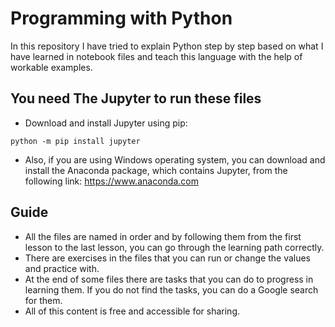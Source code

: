 # Programming with Python

In this repository I have tried to explain Python step by step based on what I have learned in notebook files and teach this language with the help of workable examples.

## You need The Jupyter to run these files
- Download and install Jupyter using pip:
```
python -m pip install jupyter
```

- Also, if you are using Windows operating system, you can download and install the Anaconda package, which contains Jupyter, from the following link:
https://www.anaconda.com

## Guide
- All the files are named in order and by following them from the first lesson to the last lesson, you can go through the learning path correctly.
- There are exercises in the files that you can run or change the values and practice with.
- At the end of some files there are tasks that you can do to progress in learning them. If you do not find the tasks, you can do a Google search for them.
- All of this content is free and accessible for sharing.
